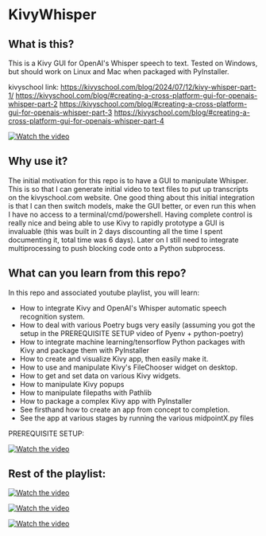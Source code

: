 # KivyWhisper
## What is this?
This is a Kivy GUI for OpenAI's Whisper speech to text. Tested on Windows, but should work on Linux and Mac when packaged with PyInstaller. 

kivyschool link: https://kivyschool.com/blog/2024/07/12/kivy-whisper-part-1/
https://kivyschool.com/blog/#creating-a-cross-platform-gui-for-openais-whisper-part-2
https://kivyschool.com/blog/#creating-a-cross-platform-gui-for-openais-whisper-part-3
https://kivyschool.com/blog/#creating-a-cross-platform-gui-for-openais-whisper-part-4

[![Watch the video](https://img.youtube.com/vi/2j4oQeDFVrs/maxresdefault.jpg)](https://www.youtube.com/embed/2j4oQeDFVrs)

## Why use it? 

The initial motivation for this repo is to have a GUI to manipulate Whisper. This is so that I can generate initial video to text files to put up transcripts on the kivyschool.com website. One good thing about this initial integration is that I can then switch models, make the GUI better, or even run this when I have no access to a terminal/cmd/powershell. Having complete control is really nice and being able to use Kivy to rapidly prototype a GUI is invaluable (this was built in 2 days discounting all the time I spent documenting it, total time was 6 days). Later on I still need to integrate multiprocessing to push blocking code onto a Python subprocess.

## What can you learn from this repo?

In this repo and associated youtube playlist, you will learn:

- How to integrate Kivy and OpenAI's Whisper automatic speech recognition system.
- How to deal with various Poetry bugs very easily (assuming you got the setup in the PREREQUISITE SETUP video of Pyenv + python-poetry)
- How to integrate machine learning/tensorflow Python packages with Kivy and package them with PyInstaller
- How to create and visualize Kivy app, then easily make it.
- How to use and manipulate Kivy's FileChooser widget on desktop.
- How to get and set data on various Kivy widgets.
- How to manipulate Kivy popups
- How to manipulate filepaths with Pathlib
- How to package a complex Kivy app with PyInstaller
- See firsthand how to create an app from concept to completion.
- See the app at various stages by running the various midpointX.py files


PREREQUISITE SETUP:

[![Watch the video](https://img.youtube.com/vi/qiIFJIqMHV0/maxresdefault.jpg)](https://www.youtube.com/embed/qiIFJIqMHV0)

## Rest of the playlist:

[![Watch the video](https://img.youtube.com/vi/vM4xBhjxF2E/maxresdefault.jpg)](https://www.youtube.com/embed/vM4xBhjxF2E)

[![Watch the video](https://img.youtube.com/vi/pMO68_QHHGo/maxresdefault.jpg)](https://www.youtube.com/embed/pMO68_QHHGo)

[![Watch the video](https://img.youtube.com/vi/9Z-8RYmOIns/maxresdefault.jpg)](https://www.youtube.com/embed/9Z-8RYmOIns)
